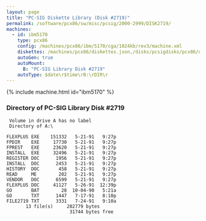 ```yaml
---
layout: page
title: "PC-SIG Diskette Library (Disk #2719)"
permalink: /software/pcx86/sw/misc/pcsig/2000-2999/DISK2719/
machines:
  - id: ibm5170
    type: pcx86
    config: /machines/pcx86/ibm/5170/cga/1024kb/rev3/machine.xml
    diskettes: /machines/pcx86/diskettes.json,/disks/pcsigdisks/pcx86/diskettes.json
    autoGen: true
    autoMount:
      B: "PC-SIG Library Disk #2719"
    autoType: $date\r$time\rB:\rDIR\r
---
```


{% include machine.html id="ibm5170" %}

### Directory of PC-SIG Library Disk #2719

     Volume in drive A has no label
     Directory of A:\

    FLEXPLUS EXE    151332   5-21-91   9:27p
    FPDIR    EXE     17730   5-21-91   9:27p
    FPREST   EXE     23620   5-21-91   9:27p
    INSTALL  EXE     32496   5-21-91   9:27p
    REGISTER DOC      1956   5-21-91   9:27p
    INSTALL  DOC      2453   5-21-91   9:27p
    HISTORY  DOC       458   5-21-91   9:27p
    READ     ME        202   5-21-91   9:27p
    VENDOR   DOC      6599   5-21-91   9:27p
    FLEXPLUS DOC     41127   5-26-91  12:39p
    GO       BAT        28  10-04-90   5:21a
    GO       TXT      1447   7-17-91   8:10p
    FILE2719 TXT      3331   7-24-91   9:10a
           13 file(s)     282779 bytes
                           31744 bytes free
